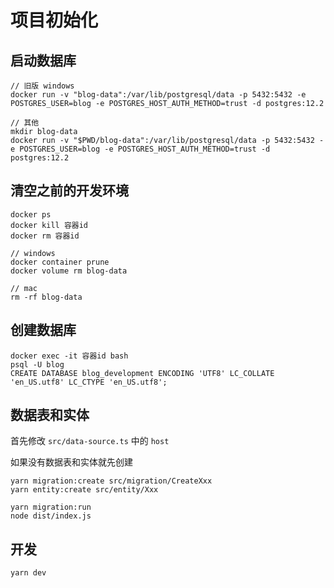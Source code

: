 # 项目初始化

## 启动数据库

```
// 旧版 windows
docker run -v "blog-data":/var/lib/postgresql/data -p 5432:5432 -e POSTGRES_USER=blog -e POSTGRES_HOST_AUTH_METHOD=trust -d postgres:12.2

// 其他
mkdir blog-data
docker run -v "$PWD/blog-data":/var/lib/postgresql/data -p 5432:5432 -e POSTGRES_USER=blog -e POSTGRES_HOST_AUTH_METHOD=trust -d postgres:12.2

```

## 清空之前的开发环境

```
docker ps
docker kill 容器id
docker rm 容器id

// windows
docker container prune
docker volume rm blog-data

// mac
rm -rf blog-data

```

## 创建数据库

```
docker exec -it 容器id bash
psql -U blog
CREATE DATABASE blog_development ENCODING 'UTF8' LC_COLLATE 'en_US.utf8' LC_CTYPE 'en_US.utf8';
```

## 数据表和实体

首先修改 `src/data-source.ts` 中的 `host`

如果没有数据表和实体就先创建

```
yarn migration:create src/migration/CreateXxx
yarn entity:create src/entity/Xxx
```

```
yarn migration:run
node dist/index.js
```

## 开发

```
yarn dev
```
